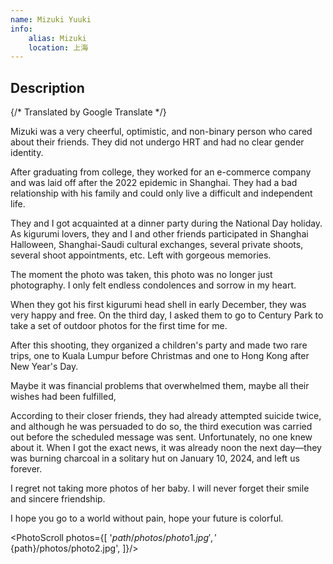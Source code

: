 ```yaml
---
name: Mizuki Yuuki
info: 
    alias: Mizuki
    location: 上海
---
```


## Description

{/* Translated by Google Translate */}

Mizuki was a very cheerful, optimistic, and non-binary person who cared about their friends. They did not undergo HRT and had no clear gender identity.

After graduating from college, they worked for an e-commerce company and was laid off after the 2022 epidemic in Shanghai. They had a bad relationship with his family and could only live a difficult and independent life.

They and I got acquainted at a dinner party during the National Day holiday. As kigurumi lovers, they and I and other friends participated in Shanghai Halloween, Shanghai-Saudi cultural exchanges, several private shoots, several shoot appointments, etc. Left with gorgeous memories.

The moment the photo was taken, this photo was no longer just photography. I only felt endless condolences and sorrow in my heart.

When they got his first kigurumi head shell in early December, they was very happy and free. On the third day, I asked them to go to Century Park to take a set of outdoor photos for the first time for me.

After this shooting, they organized a children's party and made two rare trips, one to Kuala Lumpur before Christmas and one to Hong Kong after New Year's Day.

Maybe it was financial problems that overwhelmed them, maybe all their wishes had been fulfilled,

According to their closer friends, they had already attempted suicide twice, and although he was persuaded to do so, the third execution was carried out before the scheduled message was sent. Unfortunately, no one knew about it. When I got the exact news, it was already noon the next day—they was burning charcoal in a solitary hut on January 10, 2024, and left us forever.

I regret not taking more photos of her baby. I will never forget their smile and sincere friendship.

I hope you go to a world without pain, hope your future is colorful.

<PhotoScroll photos={[ '${path}/photos/photo1.jpg', '${path}/photos/photo2.jpg', ]}/>
